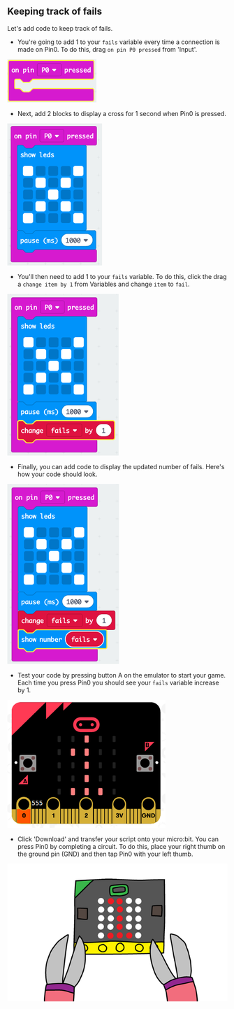 ## Keeping track of fails

Let's add code to keep track of fails.

+ You're going to add 1 to your `fails` variable every time a connection is made on Pin0. To do this, drag `on pin P0 pressed` from 'Input'.

![ekran görüntüsü](images/frustration-pressPin0.png)

+ Next, add 2 blocks to display a cross for 1 second when Pin0 is pressed.

![ekran görüntüsü](images/frustration-pin0-x.png)

+ You'll then need to add 1 to your `fails` variable. To do this, click the drag a `change item by 1` from Variables and change `item` to `fail`. 

![ekran görüntüsü](images/frustration-pin0-fails.png)

+ Finally, you can add code to display the updated number of fails. Here's how your code should look.

![ekran görüntüsü](images/frustration-pin0-code.png)

+ Test your code by pressing button A on the emulator to start your game. Each time you press Pin0 you should see your `fails` variable increase by 1.

![ekran görüntüsü](images/frustration-pin0-test.png)

+ Click 'Download' and transfer your script onto your micro:bit. You can press Pin0 by completing a circuit. To do this, place your right thumb on the ground pin (GND) and then tap Pin0 with your left thumb.

![ekran görüntüsü](images/frustration-pin0-compile.png)
